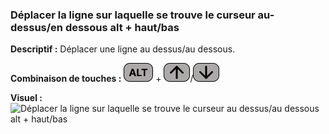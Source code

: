 ### Déplacer la ligne sur laquelle se trouve le curseur au-dessus/en dessous alt + haut/bas 

**Descriptif :** Déplacer une ligne au dessus/au dessous.

**Combinaison de touches :** ![ALT](../touches/ALT.png) + ![flèvhe haut](../touches/HAUT.png)/![flèvhe bas](../touches/BAS.png)

**Visuel :** ![Déplacer la ligne sur laquelle se trouve le curseur au dessus/au dessous alt + haut/bas ](./gifs/alt-fle.gif)
